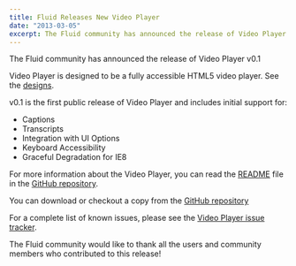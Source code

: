 ```yaml
---
title: Fluid Releases New Video Player
date: "2013-03-05"
excerpt: The Fluid community has announced the release of Video Player v0.1
---
```


The Fluid community has announced the release of Video Player v0.1

Video Player is designed to be a fully accessible HTML5 video player. See the
[designs](https://wiki.fluidproject.org/display/fluid/%28Floe%29+video+player+mockups+%28final%29).

v0.1 is the first public release of Video Player and includes initial support for:

- Captions
- Transcripts
- Integration with UI Options
- Keyboard Accessibility
- Graceful Degradation for IE8

For more information about the Video Player, you can read the [README](https://github.com/fluid-project/videoPlayer/blob/main/README.txt)
file in the [GitHub repository](https://github.com/fluid-project/videoPlayer).

You can download or checkout a copy from the [GitHub repository](https://github.com/fluid-project/videoPlayer)

For a complete list of known issues, please see the
[Video Player issue tracker](https://issues.fluidproject.org/projects/VP).

The Fluid community would like to thank all the users and community members who contributed to this release!
